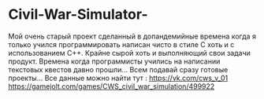 # Civil-War-Simulator-
Мой очень старый проект сделанный в допандемийные времена когда я только учился программировать написан чисто в стиле C хоть и с использованием C++. Крайне сырой хоть и выполняющий свои задачи продукт. Времена когда программисты учились на написании текстовых квестов давно прошли... Всем подавай сразу готовые проекты... 
Все данные можно найти тут :
https://vk.com/cws_v_01
https://gamejolt.com/games/CWS_civil_war_simulation/499922
